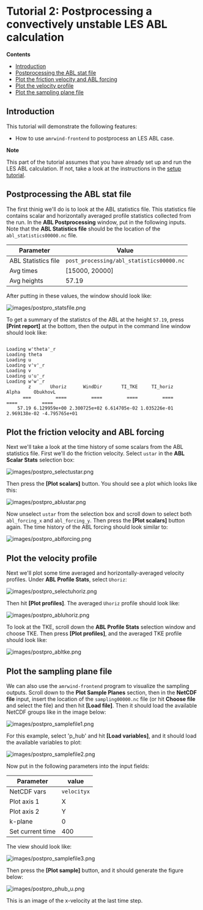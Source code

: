 # Tutorial 2: Postprocessing a convectively unstable LES ABL calculation

<!-- NOTE: The tutorial is actually generated by make_tutorial2postpro.py -->

**Contents**
- [Introduction](#introduction)
- [Postprocessing the ABL stat file](#postprocessing-the-abl-stat-file)
- [Plot the friction velocity and ABL forcing](#plot-the-friction-velocity-and-abl-forcing)
- [Plot the velocity profile](plot-the-velocity-profile)
- [Plot the sampling plane file](#plot-the-sampling-plane-file)

<!--INTROTEXTSETUP-->
## Introduction

This tutorial will demonstrate the following features:
- How to use `amrwind-frontend` to postprocess an LES ABL case.

**Note**  

This part of the tutorial assumes that you have already set up and run
the LES ABL calculation.  If not, take a look at the instructions in
the [setup tutorial](tutorial2guisetup.md).

<!--INTROTEXTEND-->

## Postprocessing the ABL stat file

The first thinig we'll do is to look at the ABL statistics file.  This
statistics file contains scalar and horizontally averaged profile
statistics collected from the run.  In the **ABL Postprocessing**
window, put in the following inputs.  Note that the **ABL Statistics
file** should be the location of the `abl_statistics00000.nc` file.

| Parameter           | Value             |
| ---                 | ---               |
| ABL Statistics file | `post_processing/abl_statistics00000.nc` |
| Avg times           | [15000, 20000]   |
| Avg heights         | 57.19   |

After putting in these values, the window should look like:  

![images/postpro_statsfile.png](images/postpro_statsfile.png)

To get a summary of the statistcs of the ABL at the height
`57.19`, press **[Print report]** at the bottom, then the
output in the command line window should look like:

```

Loading w'theta'_r
Loading theta
Loading u
Loading v'v'_r
Loading v
Loading u'u'_r
Loading w'w'_r
        z       Uhoriz      WindDir       TI_TKE     TI_horiz        Alpha     ObukhovL 
      ===         ====         ====         ====         ====         ====         ==== 
    57.19 6.129959e+00 2.300725e+02 6.614705e-02 1.035226e-01 2.969138e-02 -4.795765e+01 

```

## Plot the friction velocity and ABL forcing

Next we'll take a look at the time history of some scalars from the
ABL statistics file.  First we'll do the friction velocity.  Select
`ustar` in the **ABL Scalar Stats** selection box:

![images/postpro_selectustar.png](images/postpro_selectustar.png)

Then press the **[Plot scalars]** button.  You should see a plot which
looks like this:

![images/postpro_ablustar.png](images/postpro_ablustar.png)

Now unselect `ustar` from the selection box and scroll down to select
both `abl_forcing_x` and `abl_forcing_y`.  Then press the **[Plot
scalars]** button again.  The time history of the ABL forcing should
look similar to:

![images/postpro_ablforcing.png](images/postpro_ablforcing.png)

## Plot the velocity profile

Next we'll plot some time averaged and horizontally-averaged velocity
profiles.  Under **ABL Profile Stats**, select `Uhoriz`:

![images/postpro_selectuhoriz.png](images/postpro_selectuhoriz.png)

Then hit **[Plot profiles]**.  The averaged `Uhoriz` profile should look
like:

![images/postpro_abluhoriz.png](images/postpro_abluhoriz.png)

To look at the TKE, scroll down the **ABL Profile Stats** selection
window and choose TKE.  Then press **[Plot profiles]**, and the
averaged TKE profile should look like: 

![images/postpro_abltke.png](images/postpro_abltke.png)

## Plot the sampling plane file 

We can also use the `amrwind-frontend` program to visualize the
sampling outputs.  Scroll down to the **Plot Sample Planes** section,
then in the **NetCDF file** input, insert the location of the
`sampling00000.nc` file (or hit **Choose file** and select the file)
and then hit **[Load file]**.  Then it should load the available
NetCDF groups like in the image below:

![images/postpro_samplefile1.png](images/postpro_samplefile1.png)

For this example, select 'p_hub' and hit **[Load variables]**, and it
should load the available variables to plot:

![images/postpro_samplefile2.png](images/postpro_samplefile2.png)

Now put in the following parameters into the input fields:

| Parameter        | value                         |
| ---              | ---                           |
| NetCDF vars      | `velocityx`                   |
| Plot axis 1      | X     |
| Plot axis 2      | Y     |
| k-plane          | 0                             |
| Set current time | 400 |

The view should look like:

![images/postpro_samplefile3.png](images/postpro_samplefile3.png)

Then press the **[Plot sample]** button, and it should generate the
figure below:

![images/postpro_phub_u.png](images/postpro_phub_u.png)

This is an image of the x-velocity at the last time step.
